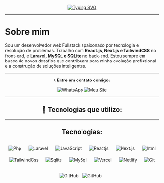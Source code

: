 
<div align="center">

[![Typing SVG](https://readme-typing-svg.demolab.com?font=Fira+Code&pause=1000&color=F76E45&width=435&lines=Olá,+meu+nome+é+Pablo!;Sou+Desenvolvedor+Web+Fullstack;Seja+bem-vindo+ao+meu+GitHub+%F0%9F%91%8B)](https://git.io/typing-svg)

---
<div align="left">
 <h1>Sobre mim</h1>

Sou um desenvolvedor web Fullstack apaixonado por tecnologia e resolução de problemas. Trabalho com **React.js, Next.js e TailwindCSS** no front-end, e **Laravel, MySQL e SQLite** no back-end. Estou sempre em busca de novos desafios que contribuam para minha evolução profissional e a construção de soluções inteligentes.
</div>


---

📞 **Entre em contato comigo:**

[![WhatsApp](https://img.shields.io/badge/WhatsApp-25D366?style=for-the-badge&logo=whatsapp&logoColor=white)](https://api.whatsapp.com/send/?phone=5561999133344&text=Quero+iniciar+um+projeto%21&type=phone_number&app_absent=0)
[![Meu Site](https://img.shields.io/badge/Acesse%20meu%20site-007acc?style=for-the-badge&logo=google-chrome&logoColor=white)](https://pabloodev.online)

---

## 🚀 Tecnologias que utilizo:

<!--<div align="center">
  
| Back-End | Front-End | Banco de Dados | Hospedagem | Ferramentas |
|:--------:|:---------:|:--------------:|:----------:|:------------:|
| ![PHP](https://cdn.jsdelivr.net/gh/devicons/devicon/icons/php/php-original.svg) | ![HTML5](https://cdn.jsdelivr.net/gh/devicons/devicon/icons/html5/html5-original.svg) | ![MySQL](https://cdn.jsdelivr.net/gh/devicons/devicon/icons/mysql/mysql-original.svg) | ![Vercel](https://cdn.jsdelivr.net/gh/devicons/devicon/icons/vercel/vercel-original.svg) | ![Git](https://cdn.jsdelivr.net/gh/devicons/devicon/icons/git/git-original.svg) | 
| ![Laravel](https://cdn.jsdelivr.net/gh/devicons/devicon/icons/laravel/laravel-original.svg)  | ![JavaScript](https://cdn.jsdelivr.net/gh/devicons/devicon/icons/javascript/javascript-original.svg) | ![SQLite](https://cdn.jsdelivr.net/gh/devicons/devicon/icons/sqlite/sqlite-original.svg) | ![Netlify](https://cdn.jsdelivr.net/gh/devicons/devicon/icons/netlify/netlify-original.svg) | ![Figma](https://cdn.jsdelivr.net/gh/devicons/devicon/icons/figma/figma-original.svg) |
| ![Python](https://cdn.jsdelivr.net/gh/devicons/devicon/icons/python/python-original.svg) | ![React](https://cdn.jsdelivr.net/gh/devicons/devicon/icons/react/react-original.svg) |  |  |  |
|  | ![Next.js](https://cdn.jsdelivr.net/gh/devicons/devicon/icons/nextjs/nextjs-original.svg) |  |  |  |
|  | ![TailwindCSS](https://cdn.jsdelivr.net/gh/devicons/devicon/icons/tailwindcss/tailwindcss-original.svg) |  |  |  |


</div> -->

---

<!--## 📊 Estatísticas do GitHub

<div align="center">
  <img height="180em" src="https://github-readme-stats.vercel.app/api?username=Pabloopk&show_icons=true&theme=transparent&locale=pt-br" />
  <img height="180em" src="https://github-readme-stats.vercel.app/api/top-langs/?username=Pabloopk&layout=compact&theme=transparent" />
</div>

</div>-->

<!-- <div align="center">

[![Typing SVG](https://readme-typing-svg.demolab.com?font=Fira+Code&pause=1000&color=F76E45&width=435&lines=Ol%C3%A1,+meu+nome+%C3%A9+Pablo!;Sou+Desenvolvedor+Web;Obrigado+por+visitar+o+meu+perfil+%E2%98%BA%EF%B8%8F)](https://git.io/typing-svg)
<hr/>
    <p align="left">
    Sou desenvolvedor web FullStack, com grande motivação para solucionar problemas utilizando JavaScript, PHP e SQL. Trabalho com os frameworks React.js, Next.js e TailwindCSS no front-        end e utilizo Laravel, SQLite e MySQL no back-end. Com essas ferramentas, sou capaz de desenvolver aplicações web, desde sites até sistemas completos.
    </p>
    <p align="left">
        Desde 2023, tenho direcionado minha formação para a área de Tecnologia da Informação, com ênfase no desenvolvimento Fullstack. Para consolidar essa trajetória, iniciei a                 Graduação Tecnológica em Análise e Desenvolvimento de Sistemas pela Estácio. Ao longo desse período, venho adquirindo experiência prática em projetos voltados ao desenvolvimento          de soluções web, o que tem contribuído de maneira significativa para o meu aprimoramento e evolução profissional no setor.
    </p>

   </div>

   

<div>
        <a href="https://api.whatsapp.com/send/?phone=5561992295015&text=Quero+iniciar+um+projeto%21&type=phone_number&app_absent=0">
            <img align="center" alt="whatsApp" src="https://img.shields.io/badge/WhatsApp-25D566?style=for-the-badge&logo=whatsapp&logoColor=white">
        </a>
    
 </div>
    <hr/>
-->

<div align="center">
    
## Tecnologias:

###

 <div style="display: inline_block; grid:col 4">    
        <img width="50px" style="padding: 10px;" alt="Php" src="https://cdn.jsdelivr.net/gh/devicons/devicon@latest/icons/php/php-original.svg" />
        <img alt="Laravel" width="50px" style="padding: 10px;" src="https://cdn.jsdelivr.net/gh/devicons/devicon@latest/icons/laravel/laravel-original.svg" />
        <img width="50px" style="padding: 10px;" alt="JavaScript" src="https://cdn.jsdelivr.net/gh/devicons/devicon@latest/icons/javascript/javascript-original.svg" />
        <img width="50px" style="padding: 10px;" alt="Reactjs" src="https://cdn.jsdelivr.net/gh/devicons/devicon@latest/icons/react/react-original.svg" />
        <img width="50px" style="padding: 10px;" alt="Next.js" src="https://cdn.jsdelivr.net/gh/devicons/devicon@latest/icons/nextjs/nextjs-original.svg" />
        <img width="50px" style="padding: 10px;" alt="html" src="https://cdn.jsdelivr.net/gh/devicons/devicon@latest/icons/html5/html5-original.svg" />
        <img width="50px" style="padding: 10px;" alt="TailwindCss" src="https://cdn.jsdelivr.net/gh/devicons/devicon@latest/icons/tailwindcss/tailwindcss-original.svg" />
        <img width="50px" style="padding: 10px;" alt="Sqlite" src="https://cdn.jsdelivr.net/gh/devicons/devicon@latest/icons/sqlite/sqlite-original.svg" />
        <img width="50px" style="padding: 10px;" alt="MySql" src="https://cdn.jsdelivr.net/gh/devicons/devicon@latest/icons/mysql/mysql-original.svg" />
        <img width="50px" style="padding: 10px;" alt="Vercel" src="https://cdn.jsdelivr.net/gh/devicons/devicon@latest/icons/vercel/vercel-original.svg" />
        <img width="50px" style="padding: 10px;" alt="Netlify" src="https://cdn.jsdelivr.net/gh/devicons/devicon@latest/icons/netlify/netlify-original.svg" />
        <img width="50px" style="padding: 10px;" alt="Git" src="https://cdn.jsdelivr.net/gh/devicons/devicon@latest/icons/git/git-original.svg" />
    </div>

###    

</hr>
<div align="center">
<img align="center" heigth="200px" style="padding-right: 10px;" alt="GitHub" src="https://github-readme-stats.vercel.app/api/top-langs/?username=Pabloopk&layout=compact&theme=transparent&custom_title=Tecnologias" />
<img align="center" heigth="200px" style="padding-right: 10px;" alt="GitHub" src="https://github-readme-stats.vercel.app/api?username=Pabloopk&show_icons=true&theme=transparent&_all_commits=true&locale=pt-br" />

</div>

### 

<!--</hr>

[![Acesse meu site](https://img.shields.io/badge/Acesse%20meu%20site-007acc?style=for-the-badge&logo=google-chrome&logoColor=white)](https://pabloodev.online)


<!--<picture>
  <source media="(prefers-color-scheme: dark)" srcset="https://github.com/Pabloopk/Pabloopk/blob/output/github-contribution-grid-snake.gif">
  <img alt="GitHub Snake" src="https://raw.githubusercontent.com/Pabloopk/Pabloopk/output/github-contribution-grid-snake.gif">
</picture>

<!--![snake gif](https://github.com/Pabloopk/Pabloopk/blob/output/github-contribution-grid-snake.gif)


